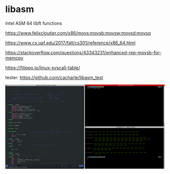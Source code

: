 # libasm
Intel ASM 64 libft functions

https://www.felixcloutier.com/x86/movs:movsb:movsw:movsd:movsq

https://www.cs.uaf.edu/2017/fall/cs301/reference/x86_64.html

https://stackoverflow.com/questions/43343231/enhanced-rep-movsb-for-memcpy

https://filippo.io/linux-syscall-table/

tester: https://github.com/cacharle/libasm_test

![](tester.png?raw=true "tester")